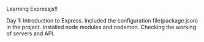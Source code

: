 Learning Expressjs!!

Day 1:
Introduction to Express.
Included the configuration file(package.json) in the project.
Installed node modules and nodemon.
Checking the working of servers and API.
